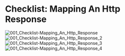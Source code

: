 # Checklist: Mapping An Http Response

![001_Checklist-Mapping_An_Http_Response](https://user-images.githubusercontent.com/30646609/61531887-cb319380-aa45-11e9-96ed-51e5253e89bf.JPG)
![001_Checklist-Mapping_An_Http_Response_2](https://user-images.githubusercontent.com/30646609/61531889-cbca2a00-aa45-11e9-96c3-58c85e0412f1.JPG)
![001_Checklist-Mapping_An_Http_Response_3](https://user-images.githubusercontent.com/30646609/61531892-cbca2a00-aa45-11e9-8f44-d2ba745fd700.JPG)
![001_Checklist-Mapping_An_Http_Response_4](https://user-images.githubusercontent.com/30646609/61531894-cbca2a00-aa45-11e9-8229-2f6ac044767b.JPG)



